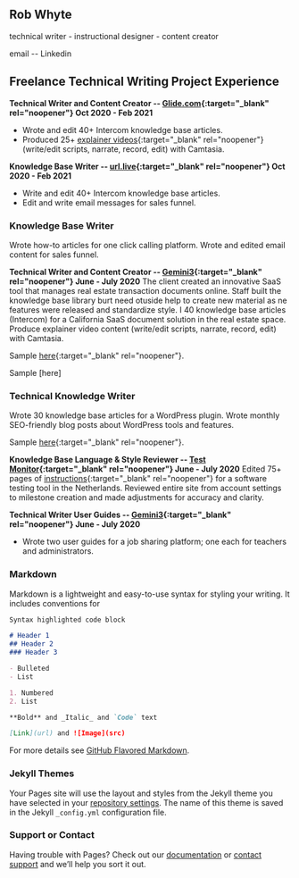 ## Rob Whyte
technical writer - instructional designer - content creator

email  -- Linkedin


## Freelance Technical Writing Project Experience


**Technical Writer and Content Creator -- [Glide.com](https://help.glide.com){:target="_blank" rel="noopener"}   Oct 2020 - Feb 2021**
* Wrote and edit 40+ Intercom knowledge base articles. 
* Produced 25+ [explainer videos](https://help.glide.com/en/articles/4691386-how-listing-agents-flag-disclosure-questions-for-their-sellers-review-and-revision){:target="_blank" rel="noopener"} (write/edit scripts, narrate, record, edit) with Camtasia.


**Knowledge Base Writer -- [url.live](https://url.live/Account/Login){:target="_blank" rel="noopener"}   Oct 2020 - Feb 2021**
* Write and edit 40+ Intercom knowledge base articles. 
* Edit and write email messages for sales funnel.


### Knowledge Base Writer
Wrote how-to articles for one click calling platform. Wrote and edited email content for sales funnel. 


**Technical Writer and Content Creator -- [Gemini3](https://gemini3.com.au/){:target="_blank" rel="noopener"}   June - July 2020**
The client created an innovative SaaS tool that manages real estate transaction documents online. Staff built the knowledge base library burt need otuside help to create new material as ne features were released and standardize style. I 40 knowledge base articles (Intercom) for a California SaaS document solution in the real estate space. Produce explainer video content (write/edit scripts, narrate, record, edit) with Camtasia.

Sample [here](https://help.glide.com/en/articles/4691386-how-listing-agents-flag-disclosure-questions-for-their-sellers-review-and-revision){:target="_blank" rel="noopener"}.



Sample [here]


### Technical Knowledge Writer
Wrote 30 knowledge base articles for a WordPress plugin. Wrote monthly SEO-friendly blog posts about WordPress tools and features. 

Sample [here](https://wpblazer.com/wordpress-ssl-management/){:target="_blank" rel="noopener"}.


**Knowledge Base Language & Style Reviewer -- [Test Monitor](https://www.testmonitor.com/){:target="_blank" rel="noopener"}   June - July 2020**
Edited 75+ pages of [instructions](https://help.testmonitor.com/requirements-overview){:target="_blank" rel="noopener"} for a software testing tool in the Netherlands. Reviewed entire site from account settings to milestone creation and made adjustments for accuracy and clarity.


**Technical Writer User Guides -- [Gemini3](https://gemini3.com.au/){:target="_blank" rel="noopener"}  June - July 2020**
* Wrote two user guides for a job sharing platform; one each for teachers and administrators.



### Markdown

Markdown is a lightweight and easy-to-use syntax for styling your writing. It includes conventions for

```markdown
Syntax highlighted code block

# Header 1
## Header 2
### Header 3

- Bulleted
- List

1. Numbered
2. List

**Bold** and _Italic_ and `Code` text

[Link](url) and ![Image](src)
```

For more details see [GitHub Flavored Markdown](https://guides.github.com/features/mastering-markdown/).

### Jekyll Themes

Your Pages site will use the layout and styles from the Jekyll theme you have selected in your [repository settings](https://github.com/writingteacher/rob-whyte/settings). The name of this theme is saved in the Jekyll `_config.yml` configuration file.

### Support or Contact

Having trouble with Pages? Check out our [documentation](https://docs.github.com/categories/github-pages-basics/) or [contact support](https://github.com/contact) and we’ll help you sort it out.
